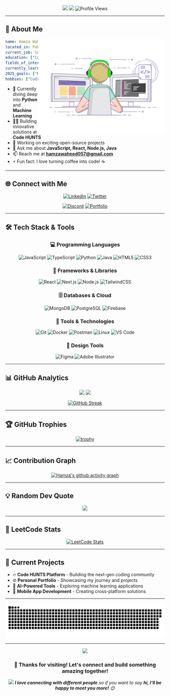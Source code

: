 <div align="center">
  
<!-- Header Animation -->
<img src="https://capsule-render.vercel.app/api?type=waving&color=gradient&customColorList=6,11,20&height=180&section=header&text=Hamza%20Waheed&fontSize=42&fontColor=fff&animation=twinkling&fontAlignY=32&desc=Software%20Engineer%20%7C%20CEO%20at%20Code%20HUNTS&descAlignY=51&descAlign=50"/>

<!-- Typing Animation -->
<img src="https://readme-typing-svg.herokuapp.com/?lines=Full-Stack+Developer;Software+Engineer;CEO+at+Code+HUNTS;Open+Source+Enthusiast;Problem+Solver&font=Fira%20Code&center=true&width=440&height=45&color=F75C7E&vCenter=true&pause=1000&size=22" />

<!-- Profile Views Counter -->
<img src="https://komarev.com/ghpvc/?username=hmzi67&label=Profile%20Views&color=brightgreen&style=flat-square" alt="Profile Views" />

</div>

---

## 🚀 About Me

<img align="right" alt="Coding" width="400" src="https://raw.githubusercontent.com/devSouvik/devSouvik/master/gif3.gif">

```yaml
name: Hamza Waheed
located_in: Pakistan
current_job: Software Engineer & CEO at Code HUNTS
education: ["Computer Science", "Software Engineering"]
fields_of_interests: ["Web Development", "Mobile Apps", "AI/ML", "Open Source"]
currently_learning: ["Python", "Machine Learning", "Cloud Technologies"]
2025_goals: ["Master Python", "Contribute to Open Source", "Build Amazing Projects"]
hobbies: ["Coding", "Gaming", "Reading Tech Blogs", "Community Building"]
```

- 🌱 Currently diving deep into **Python** and **Machine Learning**
- 👨‍💻 Building innovative solutions at **Code HUNTS**
- 🔭 Working on exciting open-source projects
- 💬 Ask me about **JavaScript, React, Node.js, Java**
- 📫 Reach me at **hamzawaheed057@gmail.com**
- ⚡ Fun fact: I love turning coffee into code! ☕

---

## 🌐 Connect with Me

<div align="center">

[![LinkedIn](https://img.shields.io/badge/LinkedIn-0077B5?style=for-the-badge&logo=linkedin&logoColor=white)](https://www.linkedin.com/in/hmzi67)
[![Twitter](https://img.shields.io/badge/Twitter-1DA1F2?style=for-the-badge&logo=twitter&logoColor=white)](https://twitter.com/hmzi67)

[![Discord](https://img.shields.io/badge/Discord-7289DA?style=for-the-badge&logo=discord&logoColor=white)](https://discord.gg/codehunts)
[![Portfolio](https://img.shields.io/badge/Portfolio-FF5722?style=for-the-badge&logo=google-chrome&logoColor=white)](https://hmzi67.github.io)

</div>

---

## 🛠️ Tech Stack & Tools

<div align="center">

### 💻 Programming Languages
![JavaScript](https://img.shields.io/badge/-JavaScript-F7DF1E?style=flat-square&logo=javascript&logoColor=black)
![TypeScript](https://img.shields.io/badge/-TypeScript-3178C6?style=flat-square&logo=typescript&logoColor=white)
![Python](https://img.shields.io/badge/-Python-3776AB?style=flat-square&logo=python&logoColor=white)
![Java](https://img.shields.io/badge/-Java-007396?style=flat-square&logo=java&logoColor=white)
![HTML5](https://img.shields.io/badge/-HTML5-E34F26?style=flat-square&logo=html5&logoColor=white)
![CSS3](https://img.shields.io/badge/-CSS3-1572B6?style=flat-square&logo=css3&logoColor=white)

### 🚀 Frameworks & Libraries
![React](https://img.shields.io/badge/-React-61DAFB?style=flat-square&logo=react&logoColor=black)
![Next.js](https://img.shields.io/badge/-Next.js-000000?style=flat-square&logo=next.js&logoColor=white)
![Node.js](https://img.shields.io/badge/-Node.js-339933?style=flat-square&logo=node.js&logoColor=white)
![TailwindCSS](https://img.shields.io/badge/-TailwindCSS-38B2AC?style=flat-square&logo=tailwind-css&logoColor=white)

### 🗄️ Databases & Cloud
![MongoDB](https://img.shields.io/badge/-MongoDB-47A248?style=flat-square&logo=mongodb&logoColor=white)
![PostgreSQL](https://img.shields.io/badge/-PostgreSQL-336791?style=flat-square&logo=postgresql&logoColor=white)
![Firebase](https://img.shields.io/badge/-Firebase-FFCA28?style=flat-square&logo=firebase&logoColor=black)

### 🔧 Tools & Technologies
![Git](https://img.shields.io/badge/-Git-F05032?style=flat-square&logo=git&logoColor=white)
![Docker](https://img.shields.io/badge/-Docker-2496ED?style=flat-square&logo=docker&logoColor=white)
![Postman](https://img.shields.io/badge/-Postman-FF6C37?style=flat-square&logo=postman&logoColor=white)
![Linux](https://img.shields.io/badge/-Linux-FCC624?style=flat-square&logo=linux&logoColor=black)
![VS Code](https://img.shields.io/badge/-VS%20Code-007ACC?style=flat-square&logo=visual-studio-code&logoColor=white)

### 🎨 Design Tools
![Figma](https://img.shields.io/badge/-Figma-F24E1E?style=flat-square&logo=figma&logoColor=white)
![Adobe Illustrator](https://img.shields.io/badge/-Illustrator-FF9A00?style=flat-square&logo=adobe-illustrator&logoColor=white)

</div>

---

## 📊 GitHub Analytics

<div align="center">
  
<img height="180em" src="https://github-readme-stats-eight-theta.vercel.app/api?username=hmzi67&show_icons=true&theme=algolia&include_all_commits=true&count_private=true"/>
<img height="180em" src="https://github-readme-stats-eight-theta.vercel.app/api/top-langs/?username=hmzi67&layout=compact&langs_count=8&theme=algolia"/>

</div>

<div align="center">
  
[![GitHub Streak](https://streak-stats.demolab.com/?user=hmzi67&theme=algolia)](https://git.io/streak-stats)

</div>

---

## 🏆 GitHub Trophies

<div align="center">
  
[![trophy](https://github-profile-trophy.vercel.app/?username=hmzi67&theme=algolia&column=7)](https://github.com/ryo-ma/github-profile-trophy)

</div>

---

## 📈 Contribution Graph

<div align="center">
  
[![Hamza's github activity graph](https://github-readme-activity-graph.vercel.app/graph?username=hmzi67&theme=react-dark)](https://github.com/ashutosh00710/github-readme-activity-graph)

</div>

---

## 💡 Random Dev Quote

<div align="center">

![](https://quotes-github-readme.vercel.app/api?type=horizontal&theme=radical)

</div>

---

## 🏅 LeetCode Stats

<div align="center">
  
[![LeetCode Stats](https://leetcode.card.workers.dev/hmzi67?theme=auto&font=baloo&extension=null&border=2&border_radius=8)](https://leetcode.com/hmzi67/)

</div>

---

## 🎯 Current Projects

- 🔥 **Code HUNTS Platform** - Building the next-gen coding community
- 🌐 **Personal Portfolio** - Showcasing my journey and projects
- 🤖 **AI-Powered Tools** - Exploring machine learning applications
- 📱 **Mobile App Development** - Creating cross-platform solutions

---

<div align="center">

<!-- Snake Animation -->
<picture>
 <img width="1000" src="assets/github-snake.svg" alt="snake"/>
</picture>


</div>

---

<div align="center">
  
<!-- Footer Animation -->
<img src="https://capsule-render.vercel.app/api?type=waving&color=gradient&customColorList=6,11,20&height=100&section=footer"/>

### 💖 Thanks for visiting! Let's connect and build something amazing together! 

<img src="https://media.giphy.com/media/LnQjpWaON8nhr21vNW/giphy.gif" width="60"> <em><b>I love connecting with different people</b> so if you want to say <b>hi, I'll be happy to meet you more!</b> 😊</em>

</div>
